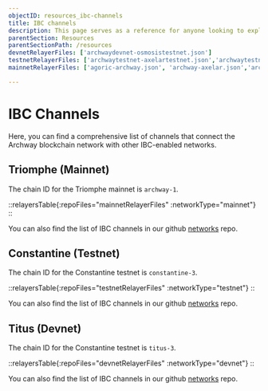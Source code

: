 ```yaml
---
objectID: resources_ibc-channels
title: IBC channels
description: This page serves as a reference for anyone looking to explore the various IBC channels that connect the Archway network to other networks.
parentSection: Resources
parentSectionPath: /resources
devnetRelayerFiles: ['archwaydevnet-osmosistestnet.json']
testnetRelayerFiles: ['archwaytestnet-axelartestnet.json','archwaytestnet-osmosistestnet.json']
mainnetRelayerFiles: ['agoric-archway.json', 'archway-axelar.json','archway-bitcanna.json','archway-comdex.json','archway-cosmoshub.json','archway-decentr.json','archway-gravitybridge.json','archway-jackal.json','archway-juno.json','archway-kujira.json','archway-neutron.json','archway-noble.json','archway-nois.json','archway-omniflixhub.json','archway-osmosis.json','archway-quicksilver.json','archway-secretnetwork.json','archway-stargaze.json','archway-terra2.json','archway-umee.json',]

---
```


# IBC Channels

Here, you can find a comprehensive list of channels that connect the Archway blockchain network with other IBC-enabled networks.


## Triomphe (Mainnet)

The chain ID for the Triomphe mainnet is `archway-1`.

::relayersTable{:repoFiles="mainnetRelayerFiles" :networkType="mainnet"}
::

You can also find the list of IBC channels in our github <a href="https://github.com/archway-network/networks/tree/main/_IBC" target="_blank" >networks</a> repo.



## Constantine (Testnet)

The chain ID for the Constantine testnet is `constantine-3`.

::relayersTable{:repoFiles="testnetRelayerFiles" :networkType="testnet"}
::

You can also find the list of IBC channels in our github <a href="https://github.com/archway-network/networks/tree/main/testnets/_IBC" target="_blank" >networks</a> repo.

## Titus (Devnet)

The chain ID for the Constantine testnet is `titus-3`.

::relayersTable{:repoFiles="devnetRelayerFiles" :networkType="devnet"}
::

You can also find the list of IBC channels in our github <a href="https://github.com/archway-network/networks/tree/main/devnets/_IBC" target="_blank" >networks</a> repo.
